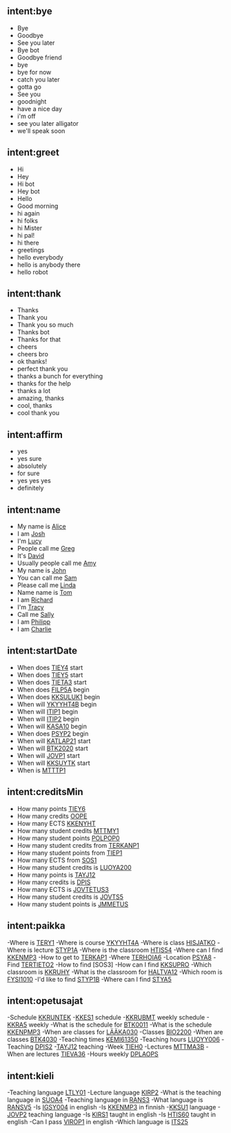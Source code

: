 <!--- Make sure to update this training data file with more training examples from https://forum.rasa.com/t/grab-the-nlu-training-dataset-and-starter-packs/903 --> 

## intent:bye <!--- The label of the intent --> 
- Bye 			<!--- Training examples for intent 'bye'--> 
- Goodbye
- See you later
- Bye bot
- Goodbye friend
- bye
- bye for now
- catch you later
- gotta go
- See you
- goodnight
- have a nice day
- i'm off
- see you later alligator
- we'll speak soon

## intent:greet
- Hi
- Hey
- Hi bot
- Hey bot
- Hello
- Good morning
- hi again
- hi folks
- hi Mister
- hi pal!
- hi there
- greetings
- hello everybody
- hello is anybody there
- hello robot

## intent:thank
- Thanks
- Thank you
- Thank you so much
- Thanks bot
- Thanks for that
- cheers
- cheers bro
- ok thanks!
- perfect thank you
- thanks a bunch for everything
- thanks for the help
- thanks a lot
- amazing, thanks
- cool, thanks
- cool thank you

## intent:affirm
- yes
- yes sure
- absolutely
- for sure
- yes yes yes
- definitely

## intent:name
- My name is [Alice](name)  <!--- Square brackets contain the value of entity while the text inside the parentheses is a a label of the entity --> 
- I am [Josh](name)
- I'm [Lucy](name)
- People call me [Greg](name)
- It's [David](name)
- Usually people call me [Amy](name)
- My name is [John](name)
- You can call me [Sam](name)
- Please call me [Linda](name)
- Name name is [Tom](name)
- I am [Richard](name)
- I'm [Tracy](name)
- Call me [Sally](name)
- I am [Philipp](name)
- I am [Charlie](name)

## intent:startDate
- When does [TIEY4](course) start
- When does [TIEY5](course) start
- When does [TIETA3](course) start
- When does [FILP5A](course) begin
- When does [KKSULUK1](course) begin
- When will [YKYYHT4B](course) begin
- When will [ITIP1](course) begin
- When will [ITIP2](course) begin
- When will [KASA10](course) begin
- When does [PSYP2](course) begin
- When will [KATLAP21](course) start
- When will [BTK2020](course) start
- When will [JOVP1](course) start
- When will [KKSUYTK](course) start
- When is [MTTTP1](course)

## intent:creditsMin
- How many points [TIEY6](course)
- How many credits [OOPE](course)
- How many ECTS [KKENYHT](course)
- How many student credits [MTTMY1](course)
- How many student points [POLPOP0](course)
- How many student credits from [TERKANP1](course)
- How many student points from [TIEP1](course)
- How many ECTS from [SOS1](course)
- How many student credits is [LUOYA200](course)
- How many points is [TAYJ12](course)
- How many credits is [DPIS](course)
- How many ECTS is [JOVTETUS3](course)
- How many student credits is [JOVTS5](course)
- How many student points is [JMMETUS](course)

## intent:paikka
-Where is [TERY1](course)
-Where is course [YKYYHT4A](course)
-Where is class [HISJATKO](course)
-Where is lecture [STYP1A](course)
-Where is the classroom [HTIS54](course)
-Where can I find [KKENMP3](course)
-How to get to [TERKAP1](course)
-Where [TERHOIA6](course)
-Location [PSYA8](course)
-Find [TERTIETO2](course)
-How to find [SOS3]
-How can I find [KKSUPRO](course)
-Which classroom is [KKRUHY](course)
-What is the classroom for [HALTVA12](course)
-Which room is [FYSI1010](course)
-I'd like to find [STYP1B](course)
-Where can I find [STYA5](course)

## intent:opetusajat
-Schedule [KKRUNTEK](course)
-[KKES1](course) schedule
-[KKRUBMT](course) weekly schedule
-[KKRA5](course) weekly
-What is the schedule for [BTK0011](course)
-What is the schedule [KKENPMP3](course)
-When are classes for [LÄÄKA030](course)
-Classes [BIO2200](course)
-When are classes [BTK4030](course)
-Teaching times [KEMI61350](course)
-Teaching hours [LUOYY006](course)
-Teaching [DPIS2](course)
-[TAYJ12](course) teaching
-Week [TIEH0](course)
-Lectures [MTTMA3B](course)
-When are lectures [TIEVA36](course)
-Hours weekly [DPLAOPS](course)


## intent:kieli
-Teaching language [LTLY01](course)
-Lecture language [KIRP2](course)
-What is the teaching language in [SUOA4](course)
-Teaching language in [RANS3](course)
-What language is [RANSV5](course)
-Is [IGSY004](course) in english
-Is [KKENMP3](course) in finnish
-[KKSU1](course) language
-[JOVP2](course) teaching language
-Is [KIRS1](course) taught in english
-Is [HTIS60](course) taught in english
-Can I pass [VIROP1](course) in english
-Which language is [ITS25](course)




